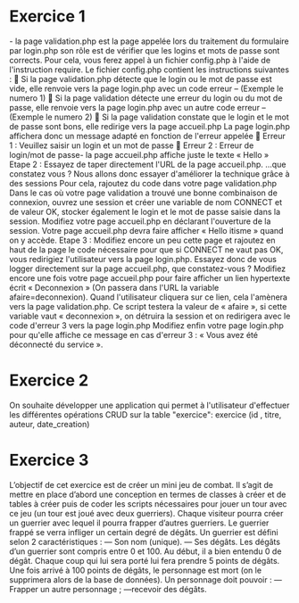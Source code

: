<h1>Exercice 1</h1>
 - la page validation.php est la page appelée lors du traitement du formulaire par login.php son rôle est
de vérifier que les logins et mots de passe sont corrects. Pour cela, vous ferez appel à un fichier
config.php à l'aide de l'instruction require. Le fichier config.php contient les instructions suivantes :
<?php define(USERLOGIN', 'itisme') ; define('USERPASS', 'justme') ; ?>
 Si la page validation.php détecte que le login ou le mot de passe est vide, elle renvoie vers la
page login.php avec un code erreur – (Exemple le numero 1)
 Si la page validation détecte une erreur du login ou du mot de passe, elle renvoie vers la page
login.php avec un autre code erreur – (Exemple le numero 2)
 Si la page validation constate que le login et le mot de passe sont bons, elle redirige vers la
page accueil.php
La page login.php affichera donc un message adapté en fonction de l'erreur appelée
 Erreur 1 : Veuillez saisir un login et un mot de passe
 Erreur 2 : Erreur de login/mot de passe- la page accueil.php affiche juste le texte « Hello »
Etape 2 :
Essayez de taper directement l'URL de la page accueil.php. ...que constatez vous ?
Nous allons donc essayer d'améliorer la technique grâce à des sessions Pour cela, rajoutez du code
dans votre page validation.php
Dans le cas où votre page validation a trouvé une bonne combinaison de connexion, ouvrez une
session et créer une variable de nom CONNECT et de valeur OK, stocker également le login et le mot
de passe saisie dans la session.
Modifiez votre page accueil.php en déclarant l'ouverture de la session. Votre page accueil.php devra
faire afficher « Hello itisme » quand on y accède.
Etape 3 :
Modifiez encore un peu cette page et rajoutez en haut de la page le code nécessaire pour que si
CONNECT ne vaut pas OK, vous redirigiez l'utilisateur vers la page login.php.
Essayez donc de vous logger directement sur la page accueil.php, que constatez-vous ?
Modifiez encore une fois votre page accueil.php pour faire afficher un lien hypertexte écrit «
Deconnexion » (On passera dans l'URL la variable afaire=deconnexion). Quand l'utilisateur cliquera
sur ce lien, cela l'amènera vers la page validation.php. Ce script testera la valeur de « afaire », si cette
variable vaut « deconnexion », on détruira la session et on redirigera avec le code d'erreur 3 vers la
page login.php
Modifiez enfin votre page login.php pour qu'elle affiche ce message en cas d'erreur 3 : « Vous avez été
déconnecté du service ».
<h1>Exercice 2</h1>
On souhaite développer une application qui permet à l'utilisateur d'effectuer les différentes opérations
CRUD sur la table "exercice": exercice (id , titre, auteur, date_creation)
<h1>Exercice 3</h1>
L’objectif de cet exercice est de créer un mini jeu de combat. Il s’agit de mettre en place
d’abord une conception en termes de classes à créer et de tables à créer puis de coder les
scripts nécessaires pour jouer un tour avec ce jeu (un tour est joué avec deux guerriers).
Chaque visiteur pourra créer un guerrier avec lequel il pourra frapper d’autres guerriers. Le
guerrier frappé se verra infliger un certain degré de dégâts.
Un guerrier est défini selon 2 caractéristiques :
— Son nom (unique).
— Ses dégâts.
Les dégâts d’un guerrier sont compris entre 0 et 100. Au début, il a bien entendu 0 de dégât.
Chaque coup qui lui sera porté lui fera prendre 5 points de dégâts. Une fois arrivé à 100 points
de dégâts, le personnage est mort (on le supprimera alors de la base de données).
Un personnage doit pouvoir :
—Frapper un autre personnage ;
—recevoir des dégâts.



